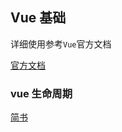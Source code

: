 ## Vue 基础

详细使用参考`Vue`官方文档

[官方文档](https://cn.vuejs.org/v2/guide/)

### vue 生命周期

[简书](https://www.jianshu.com/p/0d50ea1cef93?utm_source=oschina-app)